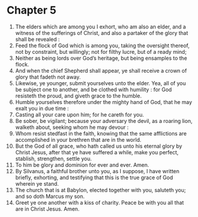 # Chapter 5

1. The elders which are among you I exhort, who am also an elder, and a witness of the sufferings of Christ, and also a partaker of the glory that shall be revealed :
2. Feed the flock of God which is among you, taking the oversight thereof, not by constraint, but willingly; not for filthy lucre, but of a ready mind;
3. Neither as being lords over God’s heritage, but being ensamples to the flock.
4. And when the chief Shepherd shall appear, ye shall receive a crown of glory that fadeth not away.
5. Likewise, ye younger, submit yourselves unto the elder. Yea, all of you be subject one to another, and be clothed with humility : for God resisteth the proud, and giveth grace to the humble.
6. Humble yourselves therefore under the mighty hand of God, that he may exalt you in due time :
7. Casting all your care upon him; for he careth for you.
8. Be sober, be vigilant; because your adversary the devil, as a roaring lion, walketh about, seeking whom he may devour :
9. Whom resist stedfast in the faith, knowing that the same afflictions are accomplished in your brethren that are in the world.
10. But the God of all grace, who hath called us unto his eternal glory by Christ Jesus, after that ye have suffered a while, make you perfect, stablish, strengthen, settle you.
11. To him be glory and dominion for ever and ever. Amen.
12. By Silvanus, a faithful brother unto you, as I suppose, I have written briefly, exhorting, and testifying that this is the true grace of God wherein ye stand.
13. The church that is at Babylon, elected together with you, saluteth you; and so doth Marcus my son.
14. Greet ye one another with a kiss of charity. Peace be with you all that are in Christ Jesus. Amen.

